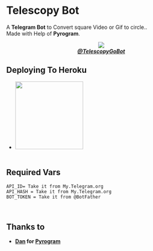 # Telescopy Bot

A **Telegram Bot** to Convert square Video or Gif to circle..<br>Made with Help of **Pyrogram**.

<p align="center">
<img src="https://telegra.ph/file/cc9d3fee6dc89c26fb241.jpg",height="1200",width="800"><br>
    <i><a href="https://t.me/TelescopyGoBot"><b>@TelescopyGoBot</i></a></b>
</p>

## Deploying To Heroku
* <a href="https://heroku.com/deploy"><img src="https://www.herokucdn.com/deploy/button.svg" width="180"></a><br><br>

## Required Vars
    API_ID= Take it from My.Telegram.org
    API_HASH = Take it from My.Telegram.org
    BOT_TOKEN = Take it from @BotFather
<br>

## Thanks to 
* **[Dan](https://github.com/delivrance) for [Pyrogram](https://github.com/Pyrogram/Pyrogram)**
